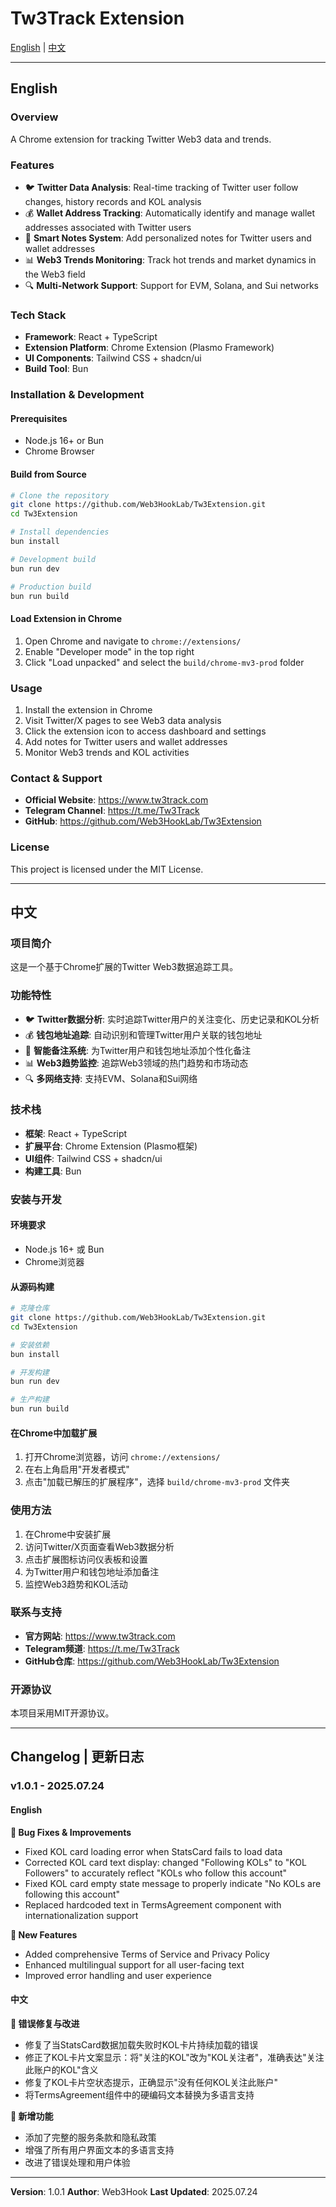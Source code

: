 # Tw3Track Extension

[English](#english) | [中文](#中文)

---

## English

### Overview
A Chrome extension for tracking Twitter Web3 data and trends.

### Features
- 🐦 **Twitter Data Analysis**: Real-time tracking of Twitter user follow changes, history records and KOL analysis
- 💰 **Wallet Address Tracking**: Automatically identify and manage wallet addresses associated with Twitter users  
- 📝 **Smart Notes System**: Add personalized notes for Twitter users and wallet addresses
- 📊 **Web3 Trends Monitoring**: Track hot trends and market dynamics in the Web3 field
- 🔍 **Multi-Network Support**: Support for EVM, Solana, and Sui networks

### Tech Stack
- **Framework**: React + TypeScript
- **Extension Platform**: Chrome Extension (Plasmo Framework)
- **UI Components**: Tailwind CSS + shadcn/ui
- **Build Tool**: Bun

### Installation & Development

#### Prerequisites
- Node.js 16+ or Bun
- Chrome Browser

#### Build from Source
```bash
# Clone the repository
git clone https://github.com/Web3HookLab/Tw3Extension.git
cd Tw3Extension

# Install dependencies
bun install

# Development build
bun run dev

# Production build
bun run build
```

#### Load Extension in Chrome
1. Open Chrome and navigate to `chrome://extensions/`
2. Enable "Developer mode" in the top right
3. Click "Load unpacked" and select the `build/chrome-mv3-prod` folder

### Usage
1. Install the extension in Chrome
2. Visit Twitter/X pages to see Web3 data analysis
3. Click the extension icon to access dashboard and settings
4. Add notes for Twitter users and wallet addresses
5. Monitor Web3 trends and KOL activities

### Contact & Support
- **Official Website**: https://www.tw3track.com
- **Telegram Channel**: https://t.me/Tw3Track
- **GitHub**: https://github.com/Web3HookLab/Tw3Extension

### License
This project is licensed under the MIT License.

---

## 中文

### 项目简介
这是一个基于Chrome扩展的Twitter Web3数据追踪工具。

### 功能特性
- 🐦 **Twitter数据分析**: 实时追踪Twitter用户的关注变化、历史记录和KOL分析
- 💰 **钱包地址追踪**: 自动识别和管理Twitter用户关联的钱包地址
- 📝 **智能备注系统**: 为Twitter用户和钱包地址添加个性化备注
- 📊 **Web3趋势监控**: 追踪Web3领域的热门趋势和市场动态
- 🔍 **多网络支持**: 支持EVM、Solana和Sui网络

### 技术栈
- **框架**: React + TypeScript
- **扩展平台**: Chrome Extension (Plasmo框架)
- **UI组件**: Tailwind CSS + shadcn/ui
- **构建工具**: Bun

### 安装与开发

#### 环境要求
- Node.js 16+ 或 Bun
- Chrome浏览器

#### 从源码构建
```bash
# 克隆仓库
git clone https://github.com/Web3HookLab/Tw3Extension.git
cd Tw3Extension

# 安装依赖
bun install

# 开发构建
bun run dev

# 生产构建
bun run build
```

#### 在Chrome中加载扩展
1. 打开Chrome浏览器，访问 `chrome://extensions/`
2. 在右上角启用"开发者模式"
3. 点击"加载已解压的扩展程序"，选择 `build/chrome-mv3-prod` 文件夹

### 使用方法
1. 在Chrome中安装扩展
2. 访问Twitter/X页面查看Web3数据分析
3. 点击扩展图标访问仪表板和设置
4. 为Twitter用户和钱包地址添加备注
5. 监控Web3趋势和KOL活动

### 联系与支持
- **官方网站**: https://www.tw3track.com
- **Telegram频道**: https://t.me/Tw3Track
- **GitHub仓库**: https://github.com/Web3HookLab/Tw3Extension

### 开源协议
本项目采用MIT开源协议。

---

## Changelog | 更新日志

### v1.0.1 - 2025.07.24

#### English
**🐛 Bug Fixes & Improvements**
- Fixed KOL card loading error when StatsCard fails to load data
- Corrected KOL card text display: changed "Following KOLs" to "KOL Followers" to accurately reflect "KOLs who follow this account"
- Fixed KOL card empty state message to properly indicate "No KOLs are following this account"
- Replaced hardcoded text in TermsAgreement component with internationalization support

**📄 New Features**
- Added comprehensive Terms of Service and Privacy Policy
- Enhanced multilingual support for all user-facing text
- Improved error handling and user experience

#### 中文
**🐛 错误修复与改进**
- 修复了当StatsCard数据加载失败时KOL卡片持续加载的错误
- 修正了KOL卡片文案显示：将"关注的KOL"改为"KOL关注者"，准确表达"关注此账户的KOL"含义
- 修复了KOL卡片空状态提示，正确显示"没有任何KOL关注此账户"
- 将TermsAgreement组件中的硬编码文本替换为多语言支持

**📄 新增功能**
- 添加了完整的服务条款和隐私政策
- 增强了所有用户界面文本的多语言支持
- 改进了错误处理和用户体验

---

**Version**: 1.0.1
**Author**: Web3Hook
**Last Updated**: 2025.07.24